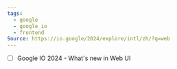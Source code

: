 ```yaml
---
tags:
  - google
  - google_io
  - frontend
Source: https://io.google/2024/explore/intl/zh/?q=web
---
```

- [ ] Google IO 2024 - What's new in Web UI
